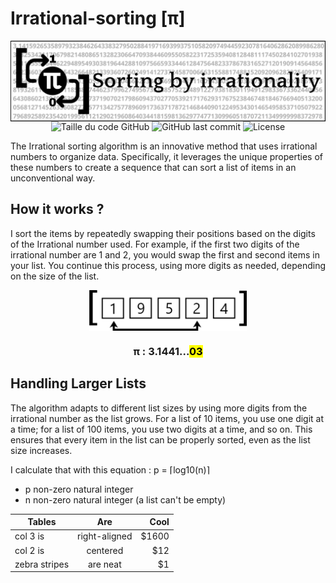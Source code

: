 # Irrational-sorting [π]
<div align="center"><img alt="banniere" align="center"  height="50%" width="100%" src="photos/TPI_banner.png"></div>

<div align=center>
  <img alt="Taille du code GitHub" src="https://img.shields.io/github/languages/code-size/Wanous/Irrational-sorting?label=taille%20du%20code">
  <img alt="GitHub last commit" src="https://img.shields.io/github/last-commit/Wanous/Irrational-sorting?logo=github&style=plastic">
  <img alt="License" src="https://img.shields.io/github/license/Wanous/Irrational-sorting?style=plastic">
</div>


The Irrational sorting algorithm is an innovative method that uses irrational numbers to organize data. Specifically, it leverages the unique properties of these numbers to create a sequence that can sort a list of items in an unconventional way. 

## How it works ?
I sort the items by repeatedly swapping their positions based on the digits of the Irrational number used. For example, if the first two digits of the irrational number are 1 and 2, you would swap the first and second items in your list. You continue this process, using more digits as needed, depending on the size of the list.

<div align="center"><img alt="banniere" align="center"  height="50%" width="50%" src="photos/Example_exchange.png"></div>

<div align="center"><h3>π : 3.1441...<mark><b>03</b></mark></h3></div>

## Handling Larger Lists
The algorithm adapts to different list sizes by using more digits from the irrational number as the list grows. For a list of 10 items, you use one digit at a time; for a list of 100 items, you use two digits at a time, and so on. This ensures that every item in the list can be properly sorted, even as the list size increases.

I calculate that with this equation : p = ⌈log10(n)⌉
- p non-zero natural integer
- n non-zero natural integer (a list can't be empty)


| Tables        | Are           | Cool  |
| ------------- |:-------------:| -----:|
| col 3 is      | right-aligned | $1600 |
| col 2 is      | centered      |   $12 |
| zebra stripes | are neat      |    $1 |
